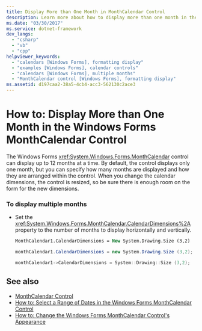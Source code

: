 ```yaml
---
title: Display More than One Month in MonthCalendar Control
description: Learn more about how to display more than one month in the Windows Forms MonthCalendar control, which can display up to 12 months at a time.
ms.date: "03/30/2017"
ms.service: dotnet-framework
dev_langs: 
  - "csharp"
  - "vb"
  - "cpp"
helpviewer_keywords: 
  - "calendars [Windows Forms], formatting display"
  - "examples [Windows Forms], calendar controls"
  - "calendars [Windows Forms], multiple months"
  - "MonthCalendar control [Windows Forms], formatting display"
ms.assetid: d197caa2-38a5-4cb4-acc3-562130c2ace3
---
```

# How to: Display More than One Month in the Windows Forms MonthCalendar Control

The Windows Forms <xref:System.Windows.Forms.MonthCalendar> control can display up to 12 months at a time. By default, the control displays only one month, but you can specify how many months are displayed and how they are arranged within the control. When you change the calendar dimensions, the control is resized, so be sure there is enough room on the form for the new dimensions.

### To display multiple months

- Set the <xref:System.Windows.Forms.MonthCalendar.CalendarDimensions%2A> property to the number of months to display horizontally and vertically.

    ```vb
    MonthCalendar1.CalendarDimensions = New System.Drawing.Size (3,2)
    ```

    ```csharp
    monthCalendar1.CalendarDimensions = new System.Drawing.Size (3,2);
    ```

    ```cpp
    monthCalendar1->CalendarDimensions = System::Drawing::Size (3,2);
    ```

## See also

- [MonthCalendar Control](monthcalendar-control-windows-forms.md)
- [How to: Select a Range of Dates in the Windows Forms MonthCalendar Control](how-to-select-a-range-of-dates-in-the-windows-forms-monthcalendar-control.md)
- [How to: Change the Windows Forms MonthCalendar Control's Appearance](how-to-change-monthcalendar-control-appearance.md)
